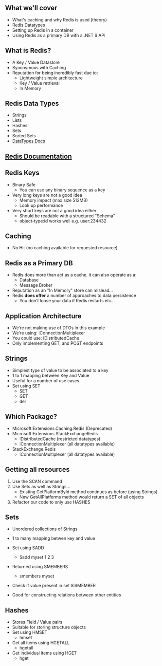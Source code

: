 ## What we'll cover
+ What's caching and why Redis is used (theory)
+ Redis Datatypes
+ Setting up Redis in a container
+ Using Redis as a primary DB with a .NET 6 API

## What is Redis?
+ A Key / Value Datastore
+ Synonymous with Caching
+ Reputation for being incredibly fast due to:
    + Lightweight simple architecture
    + Key / Value retrieval
    + In Memory

## Redis Data Types
+ Strings
+ Lists
+ Hashes
+ Sets
+ Sorted Sets
+ [DataTypes Docs](https://redis.io/topics/data-types-intro)

## [Redis Documentation](https://redis.io/documentation)

## Redis Keys
+ Binary Safe
    + You can use any binary sequence as a key
+ Very long keys are not a good idea
    + Memory impact (max size 512MB)
    + Look up performance
+ Very short keys are not a good idea either
    + Should be readable with a structured "Schema"
    + object-type:id works well e.g. user:234432

## Caching
+ No Hit (no caching available for requested resource)

## Redis as a Primary DB
+ Redis does more than act as a cache, it can also operate as a:
    + Database
    + Message Broker
+ Reputation as an "In Memory" store can mislead...
+ Redis **does offer** a number of approaches to data persistence
    + You don't loose your data if Redis restarts etc...
 
 ## Application Architecture
 + We're not making use of DTOs in this example
 + We're using: IConnectionMultiplexer
 + You could use: IDistributedCache
 + Only implementing GET, and POST endpoints

 ## Strings
+ Simplest type of value to be associated to a key
+ 1 to 1 mapping between Key and Value
+ Useful for a number of use cases
+ Set using SET
    + SET <key><somevalue>
    + GET <key>
    + del <key>

## Which Package?
+ Microsoft.Extensions.Caching.Redis (Deprecated)
+ Microsoft.Extensions.StackExchangeRedis
    + IDistributedCache (restricted datatypes)
    + IConnectionMultiplexer (all datatypes available)
+ StackExchange.Redis
    + IConnectionMultiplexer (all datatypes available)


## Getting all resources

1. Use the SCAN command
2. Use Sets as well as Strings...
    + Existing GetPlatformById method continues as before (using Strings)
    + New GetAllPlatforms method would return a SET of all objects
3. Refactor our code to only use HASHES

## Sets
+ Unordered collections of Strings
+ 1 to many mapping betwen key and value
+ Set using SADD
    + Sadd myset 1 2 3
+ Returned using SMEMBERS
    + smembers myset
+ Check if value present in set SISMEMBER

+ Good for constructing relations between other entities

## Hashes
+ Stores Field / Value pairs
+ Suitable for storing structure objects
+ Set using HMSET
    + hmset <id> <field1><value1>
+ Get all items using HGETALL
    + hgetall <id>
+ Get individual items using HGET
    + hget <id><field1>